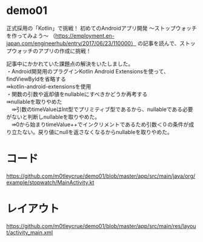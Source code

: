 # demo01
正式採用の「Kotlin」で挑戦！ 初めてのAndroidアプリ開発 〜ストップウォッチを作ってみよう〜 （https://employment.en-japan.com/engineerhub/entry/2017/06/23/110000）
の記事を読んで、ストップウォッチのアプリの作成に挑戦！

記事中にかかれていた課題点の解決をいたしました。  
・Android開発用のプラグインKotlin Android Extensionsを使って、findViewByIdを省略する  
⇛kotlin-android-extensionsを使用  
・関数の引数や返却値をnullableにすべきかどうか再考する  
⇛nullableを取りやめた    
　⇛引数のtimeValueはInt型でプリミティブ型であるから、nullableである必要がないと判断しnullableを取りやめた。    
　⇛0から始まりtimeValue++でインクリメントであるため引数＜０の条件が成り立たない。戻り値にnullを返さなくなるからnullableを取りやめた。
# コード  
https://github.com/m0tleycrue/demo01/blob/master/app/src/main/java/org/example/stopwatch/MainActivity.kt

# レイアウト
https://github.com/m0tleycrue/demo01/blob/master/app/src/main/res/layout/activity_main.xml
